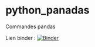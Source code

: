 # python_panadas
Commandes pandas 

Lien binder :
[![Binder](https://mybinder.org/badge_logo.svg)](https://mybinder.org/v2/gh/jeau-luc/python_panadas/TÊTE)
